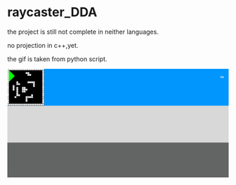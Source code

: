 ﻿# raycaster_DDA
 
 the project is still not complete in neither languages.
 
 no projection in c++,yet.
 
 the gif is taken from python script.
 
 
 ![til](https://github.com/GrumpyDude02/raycaster_DDA/blob/master/gifs/raycaster.gif)
